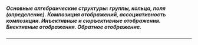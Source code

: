 ##### Основные алгебраические структуры: группы, кольца, поля (определение). Композиция отображений, ассоциативность композиции. Инъективные и сюръективные отображения. Биективные отображения. Обратное отображение.
---
